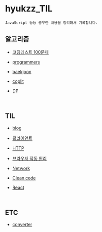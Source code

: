# hyukzz_TIL

    JavaScript 등등 공부한 내용을 정리해서 기록합니다.

## 알고리즘

- [코딩테스트 100문제](./알고리즘/코딩테스트100문제)

- [programmers](./알고리즘/programmers)

- [baekjoon](./알고리즘/백준)

- [coplit](./알고리즘/coplit)

- [DP](./알고리즘/coplit/DP)

<br>

## TIL

- [blog](./TIL/blog)

- [클라이언트](./TIL/클라이언트)

- [HTTP](./TIL/HTTP)

- [브라우저 작동 원리](./TIL/브라우저작동원리)

- [Network](./TIL/Network)

- [Clean code](./TIL/Clean%20code/)

- [React](./TIL/React/)

<br>

## ETC

- [converter](./ETC/converter)

<br>
